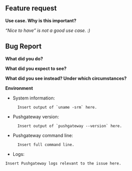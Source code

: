 <!--

	Note that we use GitHub issues for bugs and (uncontroversial) feature
	requests. For questions and discussions, please use GitHub discussions or
	any of the other community channels: https://prometheus.io/community/

-->

## Feature request
**Use case. Why is this important?**

*“Nice to have” is not a good use case. :)*

## Bug Report
**What did you do?**

**What did you expect to see?**

**What did you see instead? Under which circumstances?**

**Environment**

* System information:

		Insert output of `uname -srm` here.

* Pushgateway version:

		Insert output of `pushgateway --version` here.

* Pushgateway command line:

		Insert full command line.

* Logs:
```
Insert Pushgateway logs relevant to the issue here.
```
